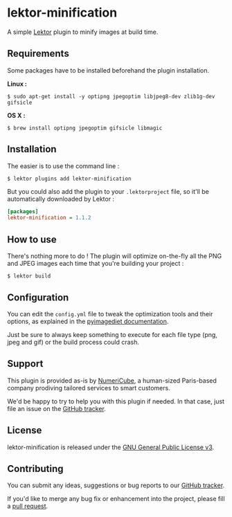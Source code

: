 # lektor-minification

A simple [Lektor](https://www.getlektor.com/) plugin to minify images at build time.

## Requirements

Some packages have to be installed beforehand the plugin installation.

**Linux :**

	$ sudo apt-get install -y optipng jpegoptim libjpeg8-dev zlib1g-dev gifsicle

**OS X :**

	$ brew install optipng jpegoptim gifsicle libmagic

## Installation

The easier is to use the command line :

	$ lektor plugins add lektor-minification

But you could also add the plugin to your `.lektorproject` file, so it'll be automatically downloaded by Lektor :

```ini
[packages]
lektor-minification = 1.1.2
```

## How to use

There's nothing more to do ! The plugin will optimize on-the-fly all the PNG and JPEG images each time that you're building your project :

	$ lektor build

## Configuration

You can edit the `config.yml` file to tweak the optimization tools and their options, as explained in the [pyimagediet documentation](http://pyimagediet.readthedocs.io/en/latest/configure.html).

Just be sure to always keep something to execute for each file type (png, jpeg and gif) or the build process could crash.

## Support

This plugin is provided as-is by [NumeriCube](http://numericube.com), a human-sized Paris-based company prodiving tailored services to smart customers. 

We'd be happy to try to help you with this plugin if needed. In that case, just file an issue on the [GitHub tracker](https://github.com/numericube/lektor-minification/issues).

## License

lektor-minification is released under the [GNU General Public License v3](https://github.com/numericube/lektor-minification/blob/master/LICENSE).

## Contributing

You can submit any ideas, suggestions or bug reports to our [GitHub tracker](https://github.com/numericube/lektor-minification/issues).

If you'd like to merge any bug fix or enhancement into the project, please fill a [pull request](https://github.com/numericube/lektor-minification/pulls).
